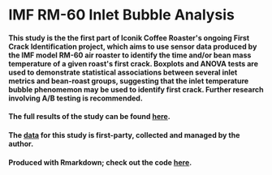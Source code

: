 # IMF RM-60 Inlet Bubble Analysis

#### This study is the the first part of Iconik Coffee Roaster's ongoing First Crack Identification project, which aims to use sensor data produced by the IMF model RM-60 air roaster to identify the time and/or bean mass temperature of a given roast's first crack. Boxplots and ANOVA tests are used to demonstrate statistical associations between several inlet metrics and bean-roast groups, suggesting that the inlet temperature bubble phenomemon may be used to identify first crack. Further research involving A/B testing is recommended.

#### The full results of the study can be found [here]().

#### The [data]() for this study is first-party, collected and managed by the author.

#### Produced with Rmarkdown; check out the code [here]().
